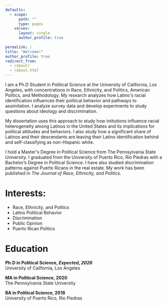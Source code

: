 ```yaml
---
defaults:
  - scope:
      path: ""
      type: pages
    values:
      layout: single
      author_profile: true
    
permalink: /
title: "Welcome!"
author_profile: true
redirect_from: 
  - /about/
  - /about.html
---
```


I am a Ph.D  Student in Political Science at the University of California, Los Angeles, with concentrations in Race, Ethnicity, and Politics, American Politics, and Methodology. My research analyzes how Latino's racial identification influences their political behavior and pathways to assimilation. I analyze survey data and develop experiments to study questions about ideology and discrimination.  

My dissertation uses this approach to study how intitutions influence racial heterogeneity among Latinos in the United States and its implications for political attitudes and behaviors. I also study how a significant share of Latinos and their descendants are leaving their Latino identification behind and self-classifying as non-Hispanic white.  

I hold a Master's Degree in Political Science from The Pennsylvania State University. I graduated from the University of Puerto Rico, Rio Piedras with a Bachelor’s Degree in Political Science. I have also studied discrimination patterns against Puerto Ricans in the real estate. My work has been published in *The Journal of Race, Ethnicity, and Politics*.  

# Interests:
* Race, Ethnicity, and Politics  
* Latino Political Behavior  
* Discrimination   
* Public Opinion  
* Puerto Rican Politics  

# Education  
**Ph.D in Political Science, *Expected, 2026***  
University of California, Los Angeles

**MA in Political Science, 2020**  
The Pennsylvania State University

**BA in Political Science, 2018**  
University of Puerto Rico, Rio Piedras
